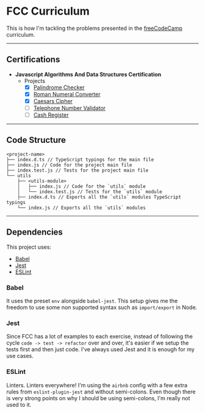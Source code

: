 # FCC Curriculum

This is how I'm tackling the problems presented in the [freeCodeCamp](freecodecamp.org) curriculum.

---

## Certifications

- **Javascript Algorithms And Data Structures Certification**
    - Projects
        -  [x] [Palindrome Checker](https://learn.freecodecamp.org/javascript-algorithms-and-data-structures/javascript-algorithms-and-data-structures-projects/palindrome-checker)
        - [x] [Roman Numeral Converter](https://learn.freecodecamp.org/javascript-algorithms-and-data-structures/javascript-algorithms-and-data-structures-projects/roman-numeral-converter)
        - [x] [Caesars Cipher](https://learn.freecodecamp.org/javascript-algorithms-and-data-structures/javascript-algorithms-and-data-structures-projects/caesars-cipher)
        - [ ] [Telephone Number Validator](https://learn.freecodecamp.org/javascript-algorithms-and-data-structures/javascript-algorithms-and-data-structures-projects/telephone-number-validator)
        - [ ] [Cash Register](https://learn.freecodecamp.org/javascript-algorithms-and-data-structures/javascript-algorithms-and-data-structures-projects/cash-register)

---

## Code Structure

```
<project-name>
├── index.d.ts // TypeScript typings for the main file
├── index.js // Code for the project main file
├── index.test.js // Tests for the project main file
└── utils
    ├── <utils-module>
    │   ├── index.js // Code for the `utils` module
    │   └── index.test.js // Tests for the `utils` module
    ├── index.d.ts // Exports all the `utils` modules TypeScript typings
    └── index.js // Exports all the `utils` modules
```

---

## Dependencies

This project uses:

- [Babel](https://babeljs.io)
- [Jest](https://facebook.github.io/jest/)
- [ESLint](https://eslint.org)

### Babel

It uses the preset `env` alongside `babel-jest`. This setup gives me the freedom to use some non supported syntax such as `import/export` in Node.

### Jest

Since FCC has a lot of examples to each exercise, instead of following the cycle `code -> test -> refactor` over and over, it's easier if we setup the tests first and then just code. I've always used Jest and it is enough for my use cases.

### ESLint

Linters. Linters everywhere! I'm using the `airbnb` config with a few extra rules from `eslint-plugin-jest` and without semi-colons. Even though there is very strong points on why I should be using semi-colons, I'm really not used to it.
